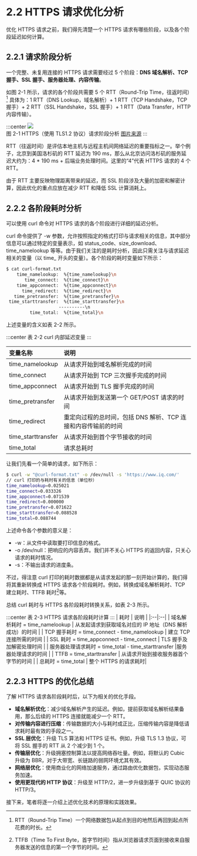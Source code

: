 # 2.2 HTTPS 请求优化分析

优化 HTTPS 请求之前，我们得先清楚一个 HTTPS 请求有哪些阶段，以及各个阶段延迟如何计算。

## 2.2.1 请求阶段分析

一个完整、未复用连接的 HTTPS 请求需要经过 5 个阶段：**DNS 域名解析、TCP 握手、SSL 握手、服务器处理、内容传输**。

如图 2-1 所示，请求的各个阶段共需要 5 个 RTT（Round-Trip Time，往返时间）[^2] 具体为：1 RTT（DNS Lookup，域名解析）+ 1 RTT（TCP Handshake，TCP 握手）+ 2 RTT（SSL Handshake，SSL 握手）+ 1 RTT（Data Transfer，HTTP 内容传输）。

:::center 
  ![](../assets/http-process.png)<br/>
  图 2-1 HTTPS（使用 TLS1.2 协议）请求阶段分析 [图片来源](https://blog.cloudflare.com/a-question-of-timing)
:::

RTT（往返时间）是评估本地主机与远程主机间网络延迟的重要指标之一。举个例子，北京到美国洛杉矶的 RTT 延迟为 190 ms，那么从北京访问洛杉矶的服务延迟大约为：4 * 190 ms + 后端业务处理时间。这里的“4”代表 HTTPS 请求的 4 个 RTT。

由于 RTT 主要反映物理距离带来的延迟，而 SSL 阶段涉及大量的加密和解密计算，因此优化的重点应放在减少 RTT 和降低 SSL 计算消耗上。

## 2.2.2 各阶段耗时分析

可以使用 curl 命令对 HTTPS 请求的各个阶段进行详细的延迟分析。

curl 命令提供了 -w 参数，允许按照指定的格式打印与请求相关的信息，其中部分信息可以通过特定的变量表示，如 status_code、size_download、time_namelookup 等等。由于我们关注的是耗时分析，因此只需关注与请求延迟相关的变量（以 time_ 开头的变量）。各个阶段的耗时变量如下所示：

```bash
$ cat curl-format.txt
    time_namelookup:  %{time_namelookup}\n
       time_connect:  %{time_connect}\n
    time_appconnect:  %{time_appconnect}\n
      time_redirect:  %{time_redirect}\n
   time_pretransfer:  %{time_pretransfer}\n
 time_starttransfer:  %{time_starttransfer}\n
                    ----------\n
         time_total:  %{time_total}\n
```

上述变量的含义如表 2-2 所示。

:::center
表 2-2 curl 内部延迟变量
:::

| 变量名称 | 说明 |
|:--|:--|
| time_namelookup | 从请求开始到域名解析完成的时间 |
| time_connect | 从请求开始到 TCP 三次握手完成的时间 |
| time_appconnect | 从请求开始到 TLS 握手完成的时间 |
| time_pretransfer | 从请求开始到发送第一个 GET/POST 请求的时间 |
| time_redirect | 重定向过程的总时间，包括 DNS 解析、TCP 连接和内容传输前的时间 |
| time_starttransfer | 从请求开始到首个字节接收的时间 |
| time_total | 请求总耗时 |


让我们先看一个简单的请求，如下所示：

```bash
$ curl -w "@curl-format.txt" -o /dev/null -s 'https://www.iq.com/'
// curl 打印的与耗时有关的信息（单位秒）
time_namelookup=0.025021
time_connect=0.033326
time_appconnect=0.071539
time_redirect=0.000000
time_pretransfer=0.071622
time_starttransfer=0.088528
time_total=0.088744
```
上述命令各个参数的意义是：
- -w：从文件中读取要打印信息的格式。
- -o /dev/null：把响应的内容丢弃。我们并不关心 HTTPS 的返回内容，只关心请求的耗时情况。
- -s：不输出请求的进度条。

不过，得注意 curl 打印的耗时数据都是从请求发起的那一刻开始计算的，我们得将其重新转换成 HTTPS 请求各个阶段耗时。例如，转换成域名解析耗时、TCP 建立耗时、TTFB 耗时[^3]等。

总结 curl 耗时与 HTTPS 各阶段耗时转换关系，如表 2-3 所示。

:::center
表 2-3 HTTPS 请求各阶段耗时计算
:::
| 耗时 | 说明 |
|:--|:--|
| 域名解析耗时 = time_namelookup | 从发起请求到获取域名对应的 IP 地址（DNS 解析成功）的时间 |
| TCP 握手耗时 = time_connect - time_namelookup | 建立 TCP 连接所需的时间 |
| SSL 耗时 = time_appconnect - time_connect | TLS 握手及加解密处理时间 |
| 服务器处理请求耗时 = time_total - time_starttransfer |服务器处理请求的时间 |
| TTFB  = time_starttransfer | 从请求开始到接收服务器首个字节的时间 |
| 总耗时 = time_total | 整个 HTTPS 的请求耗时|

## 2.2.3 HTTPS 的优化总结

了解 HTTPS 请求各阶段耗时后，以下为相关的优化手段。

- **域名解析优化**：减少域名解析产生的延迟。例如，提前获取域名解析结果备用，那么后续的 HTTPS 连接就能减少一个 RTT。
- **对传输内容进行压缩**：传输数据的大小与耗时成正比，压缩传输内容是降低请求耗时最有效的手段之一。
- **SSL 层优化**：升级 TLS 算法和 HTTPS 证书。例如，升级 TLS 1.3 协议，可将 SSL 握手的 RTT 从 2 个减少到 1 个。
- **传输层优化**：升级拥塞控制算法以提高网络吞吐量。例如，将默认的 Cubic 升级为 BBR，对于大带宽、长链路的弱网环境尤其有效。
- **网络层优化**：使用商业化的网络加速服务，通过路由优化数据包，实现动态服务加速。
- **使用更现代的 HTTP 协议**：升级至 HTTP/2，进一步升级到基于 QUIC 协议的 HTTP/3。

接下来，笔者将逐一介绍上述优化技术的原理和实践效果。

[^1]: 参见 https://blog.cloudflare.com/a-question-of-timing/
[^2]: RTT（Round-Trip Time）一个网络数据包从起点到目的地然后再回到起点所花费的时长。
[^3]: TTFB（Time To First Byte，首字节时间）指从浏览器请求页面到接收来自服务器发送的信息的第一个字节的时间。

